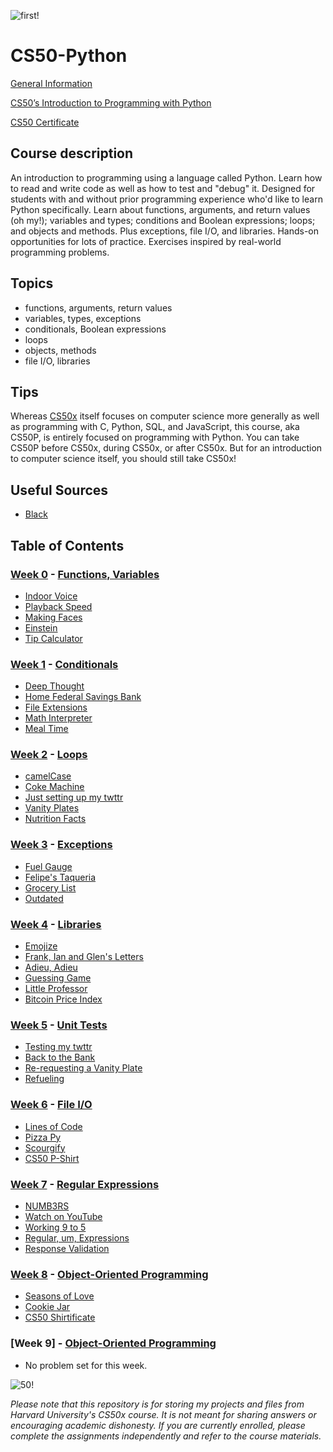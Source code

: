 ![first!](https://i.ytimg.com/vi/OvKCESUCWII/hq720.jpg?sqp=-oaymwEXCK4FEIIDSFryq4qpAwkIARUAAIhCGAE=&rs=AOn4CLB7pGTWjZP5aKdziDav_i9_WbJL0A)
# CS50-Python

[General Information](https://pll.harvard.edu/course/cs50s-introduction-programming-python/2023-05)

[CS50’s Introduction to Programming with Python](https://cs50.harvard.edu/python/2022/)

[CS50 Certificate](https://cs50.harvard.edu/python/2022/certificate/)

## Course description
An introduction to programming using a language called Python. Learn how to read and write code as well as how to test and "debug" it. Designed for students with and without prior programming experience who'd like to learn Python specifically. Learn about functions, arguments, and return values (oh my!); variables and types; conditions and Boolean expressions; loops; and objects and methods. Plus exceptions, file I/O, and libraries. Hands-on opportunities for lots of practice. Exercises inspired by real-world programming problems.



## Topics
* functions, arguments, return values
* variables, types, exceptions
* conditionals, Boolean expressions
* loops
* objects, methods
* file I/O, libraries

## Tips
Whereas [CS50x](https://github.com/yasingunay/CS50x-2023) itself focuses on computer science more generally as well as programming with C, Python, SQL, and JavaScript, this course, aka CS50P, is entirely focused on programming with Python. You can take CS50P before CS50x, during CS50x, or after CS50x. But for an introduction to computer science itself, you should still take CS50x!

## Useful Sources
* [Black](https://pypi.org/project/black/)

## Table of Contents
### [Week 0](/Week%200/) - [Functions, Variables](https://cs50.harvard.edu/python/2022/weeks/0/)
- [Indoor Voice](/Week%200/indoor/)
- [Playback Speed](/Week%200/playback/)
- [Making Faces](/Week%200/faces/)
- [Einstein](/Week%200/einstein/)
- [Tip Calculator](/Week%200/tip/)

### [Week 1](/Week%201/) - [Conditionals](https://cs50.harvard.edu/python/2022/weeks/1/)
- [Deep Thought](/Week%201/deep/)
- [Home Federal Savings Bank](/Week%201/bank/)
- [File Extensions](/Week%201/extensions/)
- [Math Interpreter](/Week%201/interpreter/)
- [Meal Time](/Week%201/meal/)

### [Week 2](/Week%202/) - [Loops](https://cs50.harvard.edu/python/2022/weeks/2/)
- [camelCase](/Week%202/camel/)
- [Coke Machine](/Week%202/coke/)
- [Just setting up my twttr](/Week%202/twttr/)
- [Vanity Plates](/Week%202/plates/)
- [Nutrition Facts](/Week%202/nutrition/)

### [Week 3](/Week%203/) - [Exceptions](https://cs50.harvard.edu/python/2022/weeks/3/)
- [Fuel Gauge](/Week%203/fuel/)
- [Felipe's Taqueria](/Week%203/taqueria/)
- [Grocery List](/Week%203/grocery/)
- [Outdated](/Week%203/outdated/)

### [Week 4](/Week%204/) - [Libraries](https://cs50.harvard.edu/python/2022/weeks/4/)
- [Emojize](/Week%204/emojize/)
- [Frank, Ian and Glen's Letters](/Week%204/figlet/)
- [Adieu, Adieu](/Week%204/adieu/)
- [Guessing Game](/Week%204/game/)
- [Little Professor](/Week%204/professor/)
- [Bitcoin Price Index](/Week%204/bitcoin/)

### [Week 5](/Week%205/) - [Unit Tests](https://cs50.harvard.edu/python/2022/weeks/5/)
- [Testing my twttr](/Week%205/test_twttr/)
- [Back to the Bank](/Week%205/test_bank/)
- [Re-requesting a Vanity Plate](/Week%205/test_plates/)
- [Refueling](/Week%205/test_fuel/)

### [Week 6](/Week%206/) - [File I/O](https://cs50.harvard.edu/python/2022/weeks/6/)
- [Lines of Code](/Week%206/lines/)
- [Pizza Py](/Week%206/pizza/)
- [Scourgify](/Week%206/scourgify/)
- [CS50 P-Shirt](/Week%206/shirt/)

### [Week 7](/Week%207/) - [Regular Expressions](https://cs50.harvard.edu/python/2022/weeks/7/)
- [NUMB3RS](/Week%207/numb3rs/)
- [Watch on YouTube](/Week%207/watch/)
- [Working 9 to 5](/Week%207/working/)
- [Regular, um, Expressions](/Week%207/um/)
- [Response Validation](/Week%207/response/)

### [Week 8](/Week%208/) - [Object-Oriented Programming](https://cs50.harvard.edu/python/2022/weeks/8)
- [Seasons of Love](/Week%208/seasons/)
- [Cookie Jar](/Week%208/jar/)
- [CS50 Shirtificate](/Week%208/shirtificate/)

### [Week 9] - [Object-Oriented Programming](https://cs50.harvard.edu/python/2022/weeks/9/)
- No problem set for this week.

![50!](https://miro.medium.com/v2/resize:fit:1400/format:webp/1*IYCifTCCR2ah-79u94Z3wg.png)

*Please note that this repository is for storing my projects and files from Harvard University's CS50x course. It is not meant for sharing answers or encouraging academic dishonesty. If you are currently enrolled, please complete the assignments independently and refer to the course materials.*
